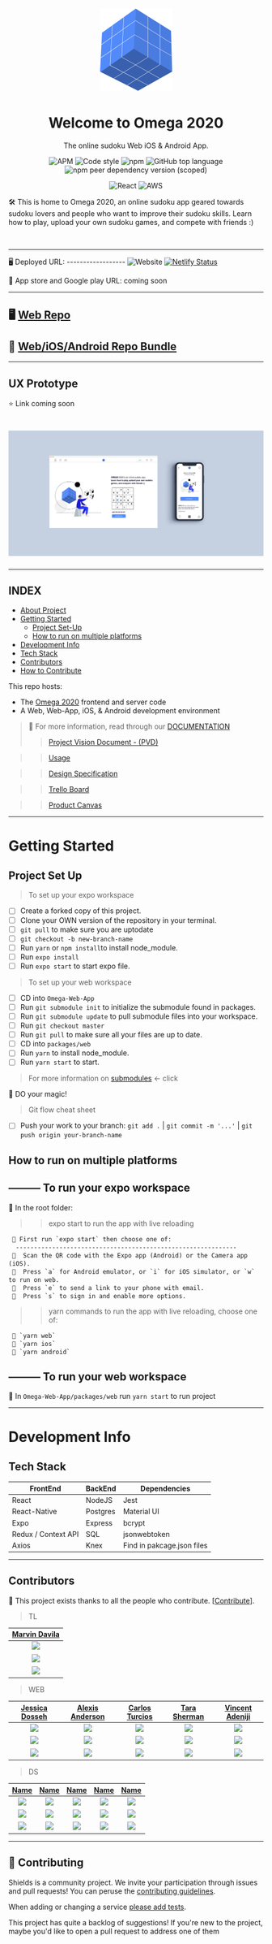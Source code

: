 <h1 align="center"><img src="assets/omega-logo.png" /></h1>

<h1 align="center">Welcome to Omega 2020</h1>
<p align="center">The online sudoku Web iOS & Android App.</p>

<div align="center">

![APM](https://img.shields.io/apm/l/vim-mode?style=for-the-badge)
![Code style](https://img.shields.io/badge/code_style-prettier-ff69b4.svg?style=for-the-badge)
![npm](https://img.shields.io/npm/v/npm?style=for-the-badge)
![GitHub top language](https://img.shields.io/github/languages/top/JessicaDosseh/Omega-Expo?color=yellow&style=for-the-badge)
![npm peer dependency version (scoped)](https://img.shields.io/npm/dependency-version/eslint-config/dev/eslint?color=blueviolet&style=for-the-badge)

![React](https://img.shields.io/badge/react-v16.12.0-blue.svg?style=for-the-badge)
![AWS](https://img.shields.io/badge/AWS-Hosting-lightgrey?style=for-the-badge)


</div>

🛠 This is home to Omega 2020, an online sudoku app geared towards sudoku lovers and people who want to improve their sudoku skills. Learn how to play, upload your own sudoku games, and compete with friends :)

<br/>

---

:desktop_computer: Deployed URL: ------------------ ![Website](https://img.shields.io/website?color=green&style=flat-square&url=https%3A%2F%2Fomega2020.netlify.app%2F) [![Netlify Status](https://api.netlify.com/api/v1/badges/b5c4db1c-b10d-42c3-b157-3746edd9e81d/deploy-status)](#)

:iphone: App store and Google play URL: coming soon


---

## :desktop_computer:  [Web Repo](https://github.com/JessicaDosseh/Omega-Web-App.git)

## :iphone: [Web/iOS/Android Repo Bundle](https://github.com/JessicaDosseh/Omega-Expo.git) 

---

## UX Prototype
:star: Link coming soon

<h1 align="center"><img src="assets/web-mobile-app.png" /></h1>

---

## INDEX

- [About Project](#Welcome-to-Omega-2020) 
- [Getting Started](#getting-started) 
    - [Project Set-Up](#project-set-up)
    - [How to run on multiple platforms](#how-to-run-on-multiple-platforms) 
- [Development Info](#development-info) 
- [Tech Stack](#Tech-Stack)
- [Contributors](#Contributors)
- [How to Contribute](#How-to-Contribute)

This repo hosts:
- The [Omega 2020](#) frontend and server code
- A Web, Web-App, iOS, & Android development environment 

>  📂 For more information, read through our [DOCUMENTATION](https://github.com/JessicaDosseh/Omega-Expo/tree/master/DOCUMENTATION)
>> [Project Vision Document - (PVD)](https://github.com/JessicaDosseh/Omega-Web-App/blob/master/DOCUMENTATION/0.0.1.DOCS/PVD.md)

>> [Usage](#)

>> [Design Specification](#)

>> [Trello Board](https://trello.com/b/NyKQYmbB/labs-pt11-omega2020)

>> [Product Canvas](https://www.notion.so/Omega2020-5f51e1cc70a64da5a15e222acabdc463)

---

# Getting Started

## Project Set Up

> To set up your expo workspace 
- [ ] Create a forked copy of this project.
- [ ] Clone your OWN version of the repository in your terminal. 
- [ ] `git pull` to make sure you are uptodate  
- [ ] `git checkout -b new-branch-name`
- [ ] Run `yarn` or `npm install`to install node_module.
- [ ] Run `expo install`
- [ ] Run `expo start` to start expo file. 

> To set up your web workspace 
- [ ] CD into `Omega-Web-App`
- [ ] Run `git submodule init` to initialize the submodule found in packages. 
- [ ] Run `git submodule update` to pull submodule files into your workspace. 
- [ ] Run `git checkout master`
- [ ] Run `git pull` to make sure all your files are up to date. 
- [ ] CD into `packages/web`
- [ ] Run `yarn` to install node_module.
- [ ] Run `yarn start` to start.

> For more information on [submodules](https://chrisjean.com/git-submodules-adding-using-removing-and-updating/) <- click

:rocket:  DO your magic! 


> Git flow cheat sheet

   - [ ] Push your work to your branch: `git add .` | `git commit -m '...'` | `git push origin your-branch-name`

## How to run on multiple platforms
 
## ——— To run your expo workspace
🚦 In the root folder: 

>> expo start to run the app with live reloading

     🔸 First run `expo start` then choose one of:
      -------------------------------------------------------------
     🔸  Scan the QR code with the Expo app (Android) or the Camera app (iOS).
     🔸  Press `a` for Android emulator, or `i` for iOS simulator, or `w` to run on web.
     🔸  Press `e` to send a link to your phone with email.
     🔸  Press `s` to sign in and enable more options.

>> yarn commands to run the app with live reloading, choose one of:

     🔸 `yarn web`
     🔸 `yarn ios`
     🔸 `yarn android`


## ——— To run your web workspace
🚦 In `Omega-Web-App/packages/web` run `yarn start` to run project

---

# Development Info

## Tech Stack

| FrontEnd  | BackEnd | Dependencies |
| ------ | ------ | ------ |
| React | NodeJS | Jest |
| React-Native | Postgres | Material UI |
| Expo | Express | bcrypt |
| Redux / Context API | SQL | jsonwebtoken |
| Axios | Knex | Find in pakcage.json files |

---

## Contributors

🙌 This project exists thanks to all the people who contribute. [[Contribute](#)].

> TL

| [Marvin Davila](https://github.com/#)  |
| :-------: |
| [<img src="#" width = "100" border-radius="50%"/>](https://github.com/#) |
| [<img src="https://github.com/favicon.ico" width="15"> ](https://github.com/#)  |
| [ <img src="https://static.licdn.com/sc/h/al2o9zrvru7aqj8e1x2rzsrca" width="15"> ](#)  |


> WEB

|  [Jessica Dosseh](https://github.com/JessicaDosseh)  |   [Alexis Anderson](https://github.com/#)  | [Carlos Turcios](https://github.com/#)  |  [Tara Sherman](https://github.com/#) | [Vincent Adeniji](https://github.com/#)  | 
|  :-------: | :-------: |  :-------: |  :-------: |  :-------: |  
|  [<img src="https://avatars2.githubusercontent.com/u/24831198?s=460&u=4e2d7a78a8d4ba798589a59075bb98cd1b0e7e26&v=4" width = "100" border-radius="50%"/>](https://github.com/JessicaDosseh) |  [<img src="#" width = "100" border-radius="50%"/>](https://github.com/#) |  [<img src="#" width = "100" border-radius="50%"/>](https://github.com/#) |  [<img src="#" width = "100" border-radius="50%"/>](https://github.com/#) |  [<img src="#" width = "100" border-radius="50%"/>](https://github.com/#) |  
|  [<img src="https://github.com/favicon.ico" width="15"> ](https://github.com/JessicaDosseh)  | [<img src="https://github.com/favicon.ico" width="15"> ](https://github.com/#)  | [<img src="https://github.com/favicon.ico" width="15"> ](https://github.com/#)  | [<img src="https://github.com/favicon.ico" width="15"> ](https://github.com/#)  | [<img src="https://github.com/favicon.ico" width="15"> ](https://github.com/#)  | 
| [ <img src="https://static.licdn.com/sc/h/al2o9zrvru7aqj8e1x2rzsrca" width="15"> ](https://www.linkedin.com/in/jessica-dosseh-452a10173/)  | [ <img src="https://static.licdn.com/sc/h/al2o9zrvru7aqj8e1x2rzsrca" width="15"> ](#)  | [ <img src="https://static.licdn.com/sc/h/al2o9zrvru7aqj8e1x2rzsrca" width="15"> ](#)  | [ <img src="https://static.licdn.com/sc/h/al2o9zrvru7aqj8e1x2rzsrca" width="15"> ](#)  | [ <img src="https://static.licdn.com/sc/h/al2o9zrvru7aqj8e1x2rzsrca" width="15"> ](#)  | [ <img src="https://static.licdn.com/sc/h/al2o9zrvru7aqj8e1x2rzsrca" width="15"> ](#)  | 


> DS

|  [Name](https://github.com/#)  |    [Name](https://github.com/#)  |  [Name](https://github.com/#)  |   [Name](https://github.com/#) |  [Name](https://github.com/#)  | 
|  :-------: | :-------: |  :-------: |  :-------: |  :-------: |  
|  [<img src="#" width = "100" border-radius="50%"/>](https://github.com/#) |  [<img src="#" width = "100" border-radius="50%"/>](https://github.com/#) |  [<img src="#" width = "100" border-radius="50%"/>](https://github.com/#) |  [<img src="#" width = "100" border-radius="50%"/>](https://github.com/#) |  [<img src="#" width = "100" border-radius="50%"/>](https://github.com/#) |  
|  [<img src="https://github.com/favicon.ico" width="15"> ](https://github.com/#)  | [<img src="https://github.com/favicon.ico" width="15"> ](https://github.com/#)  | [<img src="https://github.com/favicon.ico" width="15"> ](https://github.com/#)  | [<img src="https://github.com/favicon.ico" width="15"> ](https://github.com/#)  | [<img src="https://github.com/favicon.ico" width="15"> ](https://github.com/#)  | 
| [ <img src="https://static.licdn.com/sc/h/al2o9zrvru7aqj8e1x2rzsrca" width="15"> ](#)  | [ <img src="https://static.licdn.com/sc/h/al2o9zrvru7aqj8e1x2rzsrca" width="15"> ](#)  | [ <img src="https://static.licdn.com/sc/h/al2o9zrvru7aqj8e1x2rzsrca" width="15"> ](#)  | [ <img src="https://static.licdn.com/sc/h/al2o9zrvru7aqj8e1x2rzsrca" width="15"> ](#)  | [ <img src="https://static.licdn.com/sc/h/al2o9zrvru7aqj8e1x2rzsrca" width="15"> ](#)  | [ <img src="https://static.licdn.com/sc/h/al2o9zrvru7aqj8e1x2rzsrca" width="15"> ](#)  | 


---

## 🤝 Contributing

Shields is a community project. We invite your participation through issues and pull requests! You can peruse the [contributing guidelines](#).

When adding or changing a service [please add tests](#).

This project has quite a backlog of suggestions! If you're new to the project, maybe you'd like to open a pull request to address one of them
